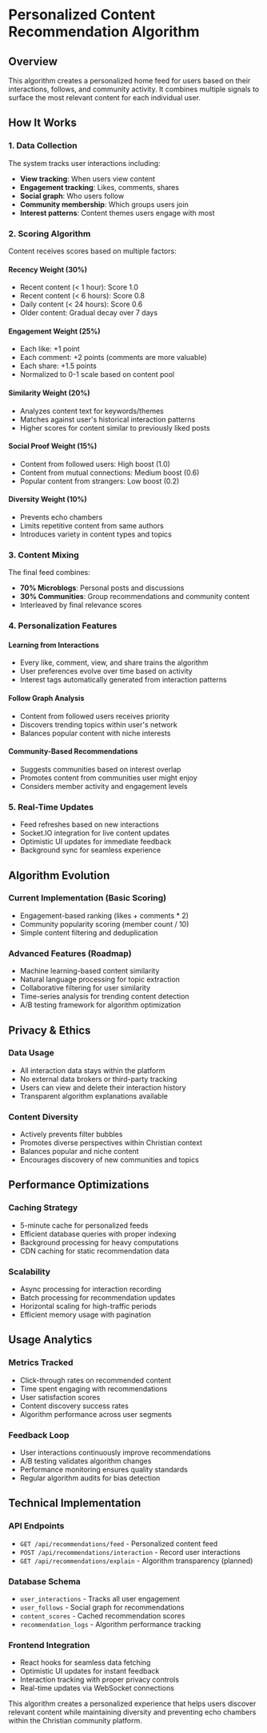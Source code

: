 # Personalized Content Recommendation Algorithm

## Overview
This algorithm creates a personalized home feed for users based on their interactions, follows, and community activity. It combines multiple signals to surface the most relevant content for each individual user.

## How It Works

### 1. Data Collection
The system tracks user interactions including:
- **View tracking**: When users view content
- **Engagement tracking**: Likes, comments, shares
- **Social graph**: Who users follow
- **Community membership**: Which groups users join
- **Interest patterns**: Content themes users engage with most

### 2. Scoring Algorithm
Content receives scores based on multiple factors:

#### **Recency Weight (30%)**
- Recent content (< 1 hour): Score 1.0
- Recent content (< 6 hours): Score 0.8
- Daily content (< 24 hours): Score 0.6
- Older content: Gradual decay over 7 days

#### **Engagement Weight (25%)**
- Each like: +1 point
- Each comment: +2 points (comments are more valuable)
- Each share: +1.5 points
- Normalized to 0-1 scale based on content pool

#### **Similarity Weight (20%)**
- Analyzes content text for keywords/themes
- Matches against user's historical interaction patterns
- Higher scores for content similar to previously liked posts

#### **Social Proof Weight (15%)**
- Content from followed users: High boost (1.0)
- Content from mutual connections: Medium boost (0.6)
- Popular content from strangers: Low boost (0.2)

#### **Diversity Weight (10%)**
- Prevents echo chambers
- Limits repetitive content from same authors
- Introduces variety in content types and topics

### 3. Content Mixing
The final feed combines:
- **70% Microblogs**: Personal posts and discussions
- **30% Communities**: Group recommendations and community content
- Interleaved by final relevance scores

### 4. Personalization Features

#### **Learning from Interactions**
- Every like, comment, view, and share trains the algorithm
- User preferences evolve over time based on activity
- Interest tags automatically generated from interaction patterns

#### **Follow Graph Analysis**
- Content from followed users receives priority
- Discovers trending topics within user's network
- Balances popular content with niche interests

#### **Community-Based Recommendations**
- Suggests communities based on interest overlap
- Promotes content from communities user might enjoy
- Considers member activity and engagement levels

### 5. Real-Time Updates
- Feed refreshes based on new interactions
- Socket.IO integration for live content updates
- Optimistic UI updates for immediate feedback
- Background sync for seamless experience

## Algorithm Evolution

### Current Implementation (Basic Scoring)
- Engagement-based ranking (likes + comments * 2)
- Community popularity scoring (member count / 10)
- Simple content filtering and deduplication

### Advanced Features (Roadmap)
- Machine learning-based content similarity
- Natural language processing for topic extraction
- Collaborative filtering for user similarity
- Time-series analysis for trending content detection
- A/B testing framework for algorithm optimization

## Privacy & Ethics

### Data Usage
- All interaction data stays within the platform
- No external data brokers or third-party tracking
- Users can view and delete their interaction history
- Transparent algorithm explanations available

### Content Diversity
- Actively prevents filter bubbles
- Promotes diverse perspectives within Christian context
- Balances popular and niche content
- Encourages discovery of new communities and topics

## Performance Optimizations

### Caching Strategy
- 5-minute cache for personalized feeds
- Efficient database queries with proper indexing
- Background processing for heavy computations
- CDN caching for static recommendation data

### Scalability
- Async processing for interaction recording
- Batch processing for recommendation updates
- Horizontal scaling for high-traffic periods
- Efficient memory usage with pagination

## Usage Analytics

### Metrics Tracked
- Click-through rates on recommended content
- Time spent engaging with recommendations
- User satisfaction scores
- Content discovery success rates
- Algorithm performance across user segments

### Feedback Loop
- User interactions continuously improve recommendations
- A/B testing validates algorithm changes
- Performance monitoring ensures quality standards
- Regular algorithm audits for bias detection

## Technical Implementation

### API Endpoints
- `GET /api/recommendations/feed` - Personalized content feed
- `POST /api/recommendations/interaction` - Record user interactions
- `GET /api/recommendations/explain` - Algorithm transparency (planned)

### Database Schema
- `user_interactions` - Tracks all user engagement
- `user_follows` - Social graph for recommendations
- `content_scores` - Cached recommendation scores
- `recommendation_logs` - Algorithm performance tracking

### Frontend Integration
- React hooks for seamless data fetching
- Optimistic UI updates for instant feedback
- Interaction tracking with proper privacy controls
- Real-time updates via WebSocket connections

This algorithm creates a personalized experience that helps users discover relevant content while maintaining diversity and preventing echo chambers within the Christian community platform.